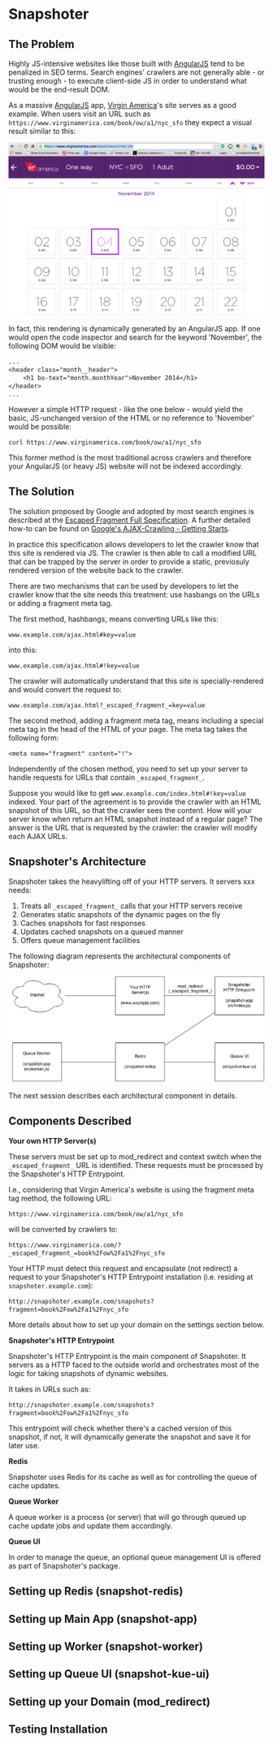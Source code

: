 Snapshoter
==========

The Problem
-----------

Highly JS-intensive websites like those built with
[AngularJS](https://angularjs.org/) tend to be penalized in SEO terms. Search
engines' crawlers are not generally able - or trusting enough - to execute
client-side JS in order to understand what would be the end-result DOM.

As a massive [AngularJS](https://angularjs.org/) app,
[Virgin America](https://wwww.virginamerica.com/)'s site serves as a good
example. When users visit an URL such as
`https://www.virginamerica.com/book/ow/a1/nyc_sfo` they expect a visual result
similar to this:

![NYC-SFO Calendar](https://raw.githubusercontent.com/luchiniatwork/snapshoter/master/docs/images/nyc-sfo-calendar.png)

In fact, this rendering is dynamically generated by an AngularJS app. If one
would open the code inspector and search for the keyword 'November', the
following DOM would be visible:

    ...
    <header class="month__header">
        <h1 bo-text="month.monthYear">November 2014</h1>
    </header>
    ...

However a simple HTTP request - like the one below - would yield the basic,
JS-unchanged version of the HTML or no reference to 'November' would be
possible:

    curl https://www.virginamerica.com/book/ow/a1/nyc_sfo

This former method is the most traditional across crawlers and therefore your
AngularJS (or heavy JS) website will not be indexed accordingly.

The Solution
------------

The solution proposed by Google and adopted by most search engines is described
at the [Escaped Fragment Full Specification](https://developers.google.com/webmasters/ajax-crawling/docs/specification). A further detailed how-to can be found on [Google's AJAX-Crawling - Getting Starts](https://developers.google.com/webmasters/ajax-crawling/docs/getting-started).

In practice this specification allows developers to let the crawler know that
this site is rendered via JS. The crawler is then able to call a modified URL
that can be trapped by the server in order to provide a static, previosuly
rendered version of the website back to the crawler.

There are two mechanisms that can be used by developers to let the crawler know
that the site needs this treatment: use hasbangs on the URLs or adding a
fragment meta tag.

The first method, hashbangs, means converting URLs like this:

    www.example.com/ajax.html#key=value

into this:

    www.example.com/ajax.html#!key=value

The crawler will automatically understand that this site is specially-rendered
and would convert the request to:

    www.example.com/ajax.html?_escaped_fragment_=key=value

The second method, adding a fragment meta tag, means including a special meta
tag in the head of the HTML of your page. The meta tag takes the following form:

    <meta name="fragment" content="!">

Independently of the chosen method, you need to set up your server to handle
requests for URLs that contain `_escaped_fragment_`.

Suppose you would like to get `www.example.com/index.html#!key=value` indexed.
Your part of the agreement is to provide the crawler with an HTML snapshot of
this URL, so that the crawler sees the content. How will your server know when
return an HTML snapshot instead of a regular page? The answer is the URL that
is requested by the crawler: the crawler will modify each AJAX URLs.

Snapshoter's Architecture
-------------------------

Snapshoter takes the heavylifting off of your HTTP servers. It servers xxx 
needs:

1. Treats all `_escaped_fragment_` calls that your HTTP servers receive
2. Generates static snapshots of the dynamic pages on the fly
3. Caches snapshots for fast responses
4. Updates cached snapshots on a queued manner
5. Offers queue management facilities 

The following diagram represents the architectural components of Snapshoter:

![Architectural Diagram](https://raw.githubusercontent.com/luchiniatwork/snapshoter/master/docs/images/architectural-diagram.png)

The next session describes each architectural component in details.

Components Described
--------------------

**Your own HTTP Server(s)**

These servers must be set up to mod_redirect and context switch when the
`_escaped_fragment_` URL is identified. These requests must be processed by
the Snapshoter's HTTP Entrypoint.

I.e., considering that Virgin America's website is using the fragment meta tag
method, the following URL:

    https://www.virginamerica.com/book/ow/a1/nyc_sfo

will be converted by crawlers to:

    https://www.virginamerica.com/?_escaped_fragment_=book%2Fow%2Fa1%2Fnyc_sfo

Your HTTP must detect this request and encapsulate (not redirect) a request to
your Snapshoter's HTTP Entrypoint installation (i.e. residing at
`snapshoter.example.com`):

    http://snapshoter.example.com/snapshots?fragment=book%2Fow%2Fa1%2Fnyc_sfo

More details about how to set up your domain on the settings section below.


**Snapshoter's HTTP Entrypoint**

Snapshoter's HTTP Entrypoint is the main component of Snapshoter. It servers as
a HTTP faced to the outside world and orchestrates most of the logic for
taking snapshots of dynamic websites.

It takes in URLs such as:

    http://snapshoter.example.com/snapshots?fragment=book%2Fow%2Fa1%2Fnyc_sfo

This entrypoint will check whether there's a cached version of this snapshot,
if not, it will dynamically generate the snapshot and save it for later use.


**Redis**

Snapshoter uses Redis for its cache as well as for controlling the queue of
cache updates.


**Queue Worker**

A queue worker is a process (or server) that will go through queued up cache
update jobs and update them accordingly.


**Queue UI**

In order to manage the queue, an optional queue management UI is offered as part
of Snapshoter's package.


Setting up Redis (snapshot-redis)
---------------------------------

Setting up Main App (snapshot-app)
----------------------------------

Setting up Worker (snapshot-worker)
-----------------------------------

Setting up Queue UI (snapshot-kue-ui)
-------------------------------------

Setting up your Domain (mod_redirect)
-------------------------------------

Testing Installation
--------------------
